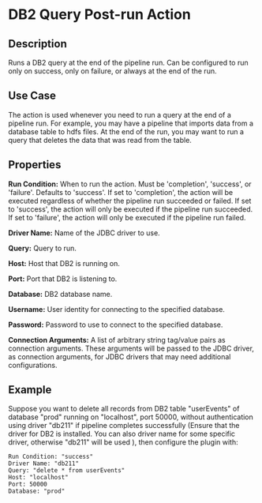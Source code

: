 # DB2 Query Post-run Action


Description
-----------
Runs a DB2 query at the end of the pipeline run.
Can be configured to run only on success, only on failure, or always at the end of the run.


Use Case
--------
The action is used whenever you need to run a query at the end of a pipeline run.
For example, you may have a pipeline that imports data from a database table to
hdfs files. At the end of the run, you may want to run a query that deletes the data
that was read from the table.


Properties
----------
**Run Condition:** When to run the action. Must be 'completion', 'success', or 'failure'. Defaults to 'success'.
If set to 'completion', the action will be executed regardless of whether the pipeline run succeeded or failed.
If set to 'success', the action will only be executed if the pipeline run succeeded.
If set to 'failure', the action will only be executed if the pipeline run failed.

**Driver Name:** Name of the JDBC driver to use.

**Query:** Query to run.

**Host:** Host that DB2 is running on.

**Port:** Port that DB2 is listening to.

**Database:** DB2 database name.

**Username:** User identity for connecting to the specified database.

**Password:** Password to use to connect to the specified database.

**Connection Arguments:** A list of arbitrary string tag/value pairs as connection arguments. These arguments
will be passed to the JDBC driver, as connection arguments, for JDBC drivers that may need additional configurations.

Example
-------
Suppose you want to delete all records from DB2 table "userEvents" of database "prod" running on "localhost", port 50000,
without authentication using driver "db211" if pipeline completes successfully (Ensure that the driver for DB2 is 
installed. You can also driver name for some specific driver, otherwise "db211" will be used ), 
then configure the plugin with:

```
Run Condition: "success" 
Driver Name: "db211"
Query: "delete * from userEvents"
Host: "localhost"
Port: 50000
Database: "prod"
```
